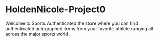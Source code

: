 # HoldenNicole-Project0
Welcome to Sports Authenticated the store where you can find authenticated autographed items from your favorite athlete ranging all across the major sports world.
